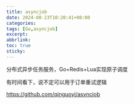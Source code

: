 ```yaml
---
title: asyncjob
date: 2024-08-23T10:20:41+08:00
categories: 
tags: [Go,asyncjob]
excerpt: 
abbrlink: 
toc: true 
sticky: 
---
```


分布式异步任务服务，Go+Redis+Lua实现原子调度

<!-- more -->

有时间看下，说不定可以用于订单重试逻辑

https://github.com/qinguoyi/asyncjob

